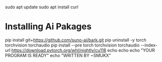 sudo apt update
sudo apt install curl
# Installing Ai Pakages 
pip install git+https://github.com/suno-ai/bark.git
pip uninstall -y torch torchvision torchaudio
pip install --pre torch torchvision torchaudio --index-url https://download.pytorch.org/whl/nightly/cu118
echo 
echo
echo "YOUR PROGRAM IS READY"
echo "WRITTEN BY ~SMUKX"
